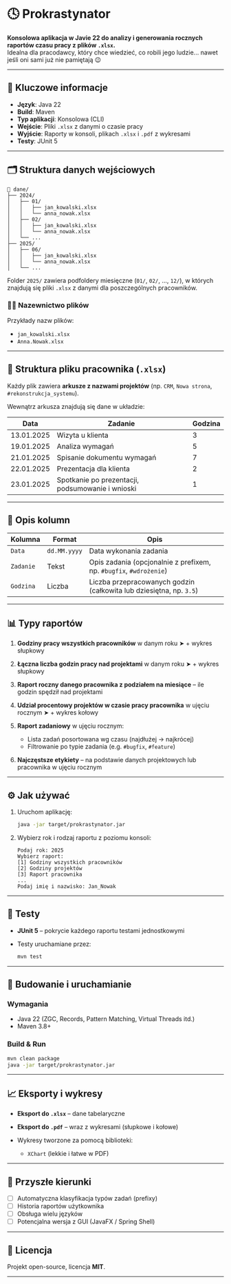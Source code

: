 # 🕓 Prokrastynator

**Konsolowa aplikacja w Javie 22 do analizy i generowania rocznych raportów czasu pracy z plików `.xlsx`.**  
Idealna dla pracodawcy, który chce wiedzieć, co robili jego ludzie... nawet jeśli oni sami już nie pamiętają 😉

---

## 📌 Kluczowe informacje

* **Język**: Java 22
* **Build**: Maven
* **Typ aplikacji**: Konsolowa (CLI)
* **Wejście**: Pliki `.xlsx` z danymi o czasie pracy
* **Wyjście**: Raporty w konsoli, plikach `.xlsx` i `.pdf` z wykresami
* **Testy**: JUnit 5

---

## 🗂️ Struktura danych wejściowych

```text
📁 dane/
├── 2024/
│   ├── 01/
│   │   ├── jan_kowalski.xlsx
│   │   └── anna_nowak.xlsx
│   ├── 02/
│   │   ├── jan_kowalski.xlsx
│   │   └── anna_nowak.xlsx
│   └── ...
├── 2025/
│   ├── 06/
│   │   ├── jan_kowalski.xlsx
│   │   └── anna_nowak.xlsx
│   └── ...
```

Folder `2025/` zawiera podfoldery miesięczne (`01/`, `02/`, ..., `12/`), w których znajdują się pliki `.xlsx` z danymi dla poszczególnych pracowników.

### 🧑‍💼 Nazewnictwo plików

Przykłady nazw plików:

- `jan_kowalski.xlsx`  
- `Anna.Nowak.xlsx`

---

## 📄 Struktura pliku pracownika (`.xlsx`)

Każdy plik zawiera **arkusze z nazwami projektów** (np. `CRM`, `Nowa strona`, `#rekonstrukcja_systemu`).

Wewnątrz arkusza znajdują się dane w układzie:

| Data        | Zadanie                                            | Godzina |
|-------------|-----------------------------------------------------|---------|
| 13.01.2025  | Wizyta u klienta                                    | 3       |
| 19.01.2025  | Analiza wymagań                                     | 5       |
| 21.01.2025  | Spisanie dokumentu wymagań                          | 7       |
| 22.01.2025  | Prezentacja dla klienta                             | 2       |
| 23.01.2025  | Spotkanie po prezentacji, podsumowanie i wnioski    | 1       |

---

## 🧾 Opis kolumn

| Kolumna   | Format        | Opis                                                                 |
|-----------|---------------|----------------------------------------------------------------------|
| `Data`    | `dd.MM.yyyy`  | Data wykonania zadania                                               |
| `Zadanie` | Tekst         | Opis zadania (opcjonalnie z prefixem, np. `#bugfix`, `#wdrożenie`)   |
| `Godzina` | Liczba        | Liczba przepracowanych godzin (całkowita lub dziesiętna, np. `3.5`)  |

---

## 📊 Typy raportów

1. **Godziny pracy wszystkich pracowników** w danym roku
   ➤ + wykres słupkowy

2. **Łączna liczba godzin pracy nad projektami** w danym roku
   ➤ + wykres słupkowy

3. **Raport roczny danego pracownika z podziałem na miesiące** – ile godzin spędził nad projektami

4. **Udział procentowy projektów w czasie pracy pracownika** w ujęciu rocznym
   ➤ + wykres kołowy

5. **Raport zadaniowy** w ujęciu rocznym:

   * Lista zadań posortowana wg czasu (najdłużej → najkrócej)
   * Filtrowanie po typie zadania (e.g. `#bugfix`, `#feature`)

6. **Najczęstsze etykiety** – na podstawie danych projektowych lub pracownika w ujęciu rocznym

---

## ⚙️ Jak używać

1. Uruchom aplikację:

   ```bash
   java -jar target/prokrastynator.jar
   ```

2. Wybierz rok i rodzaj raportu z poziomu konsoli:

   ```
   Podaj rok: 2025
   Wybierz raport:
   [1] Godziny wszystkich pracowników
   [2] Godziny projektów
   [3] Raport pracownika
   ...
   Podaj imię i nazwisko: Jan_Nowak
   ```

---

## 🧪 Testy

* **JUnit 5** – pokrycie każdego raportu testami jednostkowymi
* Testy uruchamiane przez:

  ```bash
  mvn test
  ```

---

## 🔧 Budowanie i uruchamianie

### Wymagania

* Java 22 (ZGC, Records, Pattern Matching, Virtual Threads itd.)
* Maven 3.8+

### Build & Run

```bash
mvn clean package
java -jar target/prokrastynator.jar
```

---

## 📈 Eksporty i wykresy

* **Eksport do `.xlsx`** – dane tabelaryczne
* **Eksport do `.pdf`** – wraz z wykresami (słupkowe i kołowe)
* Wykresy tworzone za pomocą biblioteki:

  * `XChart` (lekkie i łatwe w PDF)

---

## 🧠 Przyszłe kierunki

* [ ] Automatyczna klasyfikacja typów zadań (prefixy)
* [ ] Historia raportów użytkownika
* [ ] Obsługa wielu języków
* [ ] Potencjalna wersja z GUI (JavaFX / Spring Shell)

---

## 📜 Licencja

Projekt open-source, licencja **MIT**.

---

